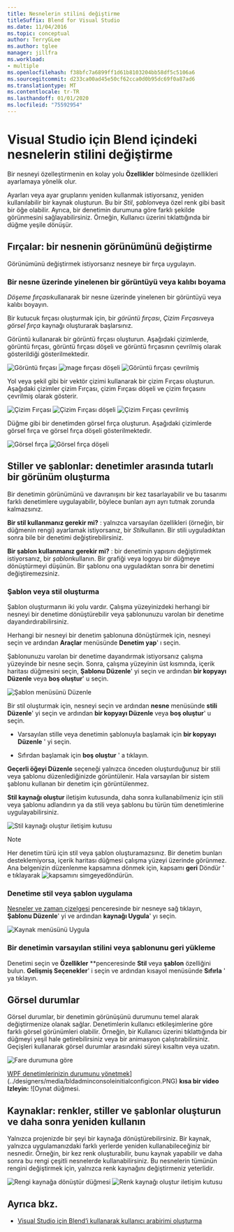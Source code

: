 ```yaml
---
title: Nesnelerin stilini değiştirme
titleSuffix: Blend for Visual Studio
ms.date: 11/04/2016
ms.topic: conceptual
author: TerryGLee
ms.author: tglee
manager: jillfra
ms.workload:
- multiple
ms.openlocfilehash: f38bfc7a6899ff1d61b8103204bb58df5c5106a6
ms.sourcegitcommit: d233ca00ad45e50cf62cca0d0b95dc69f0a87ad6
ms.translationtype: MT
ms.contentlocale: tr-TR
ms.lasthandoff: 01/01/2020
ms.locfileid: "75592954"
---
```

# <a name="modify-the-style-of-objects-in-blend-for-visual-studio"></a>Visual Studio için Blend içindeki nesnelerin stilini değiştirme

Bir nesneyi özelleştirmenin en kolay yolu **Özellikler** bölmesinde özellikleri ayarlamaya yönelik olur.

Ayarları veya ayar gruplarını yeniden kullanmak istiyorsanız, yeniden kullanılabilir bir kaynak oluşturun. Bu bir *Stil*, *şablon*veya özel renk gibi basit bir öğe olabilir. Ayrıca, bir denetimin durumuna göre farklı şekilde görünmesini sağlayabilirsiniz. Örneğin, Kullanıcı üzerini tıklattığında bir düğme yeşile dönüşür.

## <a name="brushes-modify-the-appearance-of-an-object"></a>Fırçalar: bir nesnenin görünümünü değiştirme

Görünümünü değiştirmek istiyorsanız nesneye bir fırça uygulayın.

### <a name="paint-a-repeating-image-or-pattern-on-an-object"></a>Bir nesne üzerinde yinelenen bir görüntüyü veya kalıbı boyama

*Döşeme fırçası*kullanarak bir nesne üzerinde yinelenen bir görüntüyü veya kalıbı boyayın.

Bir kutucuk fırçası oluşturmak için, bir *görüntü fırçası*, *Çizim Fırçası*veya *görsel fırça* kaynağı oluşturarak başlarsınız.

Görüntü kullanarak bir görüntü fırçası oluşturun. Aşağıdaki çizimlerde, görüntü fırçası, görüntü fırçası döşeli ve görüntü fırçasının çevrilmiş olarak gösterildiği gösterilmektedir.

![Görüntü fırçası](../designers/media/81f84f56-906d-456b-8288-d77da1e01e31.png) ![mage fırçası döşeli](../designers/media/d3782ca8-64da-47a4-a095-c6cdd0fa47a2.png) ![Görüntü fırçası çevrilmiş](../designers/media/38ae3691-f3f1-4a1e-82ca-c7fa164bf56e.png)

Yol veya şekil gibi bir vektör çizimi kullanarak bir çizim Fırçası oluşturun. Aşağıdaki çizimler çizim Fırçası, çizim Fırçası döşeli ve çizim fırçasını çevrilmiş olarak gösterir.

![Çizim Fırçası](../designers/media/197666ac-ef57-4c5c-9779-669e991a00a5.png) ![Çizim Fırçası döşeli](../designers/media/ba09cda3-4cee-40ba-b3d4-edc032158bdc.png) ![Çizim Fırçası çevrilmiş](../designers/media/15bf6021-620c-4490-9eae-086153d3f14f.png)

Düğme gibi bir denetimden görsel fırça oluşturun. Aşağıdaki çizimlerde görsel fırça ve görsel fırça döşeli gösterilmektedir.

![Görsel fırça](../designers/media/fb6c90e0-153c-48fe-b563-e601beac6227.png) ![Görsel fırça döşeli](../designers/media/e261b99f-7d8f-4d91-bc84-19c7beccc255.png)

## <a name="styles-and-templates-create-a-consistent-look-and-feel-across-controls"></a>Stiller ve şablonlar: denetimler arasında tutarlı bir görünüm oluşturma

Bir denetimin görünümünü ve davranışını bir kez tasarlayabilir ve bu tasarımı farklı denetimlere uygulayabilir, böylece bunları ayrı ayrı tutmak zorunda kalmazsınız.

**Bir stil kullanmanız gerekir mi?** : yalnızca varsayılan özellikleri (örneğin, bir düğmenin rengi) ayarlamak istiyorsanız, bir *Stil*kullanın. Bir stili uyguladıktan sonra bile bir denetimi değiştirebilirsiniz.

**Bir şablon kullanmanız gerekir mi?** : bir denetimin yapısını değiştirmek istiyorsanız, bir *şablon*kullanın. Bir grafiği veya logoyu bir düğmeye dönüştürmeyi düşünün. Bir şablonu ona uyguladıktan sonra bir denetimi değiştiremezsiniz.

### <a name="create-a-template-or-style"></a>Şablon veya stil oluşturma

Şablon oluşturmanın iki yolu vardır. Çalışma yüzeyinizdeki herhangi bir nesneyi bir denetime dönüştürebilir veya şablonunuzu varolan bir denetime dayandırdırabilirsiniz.

Herhangi bir nesneyi bir denetim şablonuna dönüştürmek için, nesneyi seçin ve ardından **Araçlar** menüsünde **Denetim yap**' ı seçin.

Şablonunuzu varolan bir denetime dayandırmak istiyorsanız çalışma yüzeyinde bir nesne seçin. Sonra, çalışma yüzeyinin üst kısmında, içerik haritası düğmesini seçin, **Şablonu Düzenle**' yi seçin ve ardından **bir kopyayı Düzenle** veya **boş oluştur**' u seçin.

![Şablon menüsünü Düzenle](../designers/media/5ebdb33f-aad2-4c10-a328-5e8b04c56a36.png)

Bir stil oluşturmak için, nesneyi seçin ve ardından **nesne** menüsünde **stili Düzenle**' yi seçin ve ardından **bir kopyayı Düzenle** veya **boş oluştur**' u seçin.

- Varsayılan stille veya denetimin şablonuyla başlamak için **bir kopyayı Düzenle** ' yi seçin.

- Sıfırdan başlamak için **boş oluştur** ' a tıklayın.

**Geçerli öğeyi Düzenle** seçeneği yalnızca önceden oluşturduğunuz bir stili veya şablonu düzenlediğinizde görüntülenir. Hala varsayılan bir sistem şablonu kullanan bir denetim için görüntülenmez.

**Stil kaynağı oluştur** iletişim kutusunda, daha sonra kullanabilmeniz için stili veya şablonu adlandırın ya da stili veya şablonu bu türün tüm denetimlerine uygulayabilirsiniz.

![Stil kaynağı oluştur iletişim kutusu](../designers/media/4818ee6a-ce60-4b79-91c8-3b1871829eea.png)

> [!NOTE]
> Her denetim türü için stil veya şablon oluşturamazsınız. Bir denetim bunları desteklemiyorsa, içerik haritası düğmesi çalışma yüzeyi üzerinde görünmez.
> Ana belgenizin düzenlenme kapsamına dönmek için, kapsamı **geri** Döndür ' e tıklayarak ![kapsamını simgeye](../designers/media/55844eb3-ed98-4f20-aa66-a6f5b23eeb2b.png)döndürün.

### <a name="apply-a-style-or-template-to-a-control"></a>Denetime stil veya şablon uygulama

[Nesneler ve zaman çizelgesi](../xaml-tools/creating-a-ui-by-using-blend-for-visual-studio.md#objects-and-timeline-window) penceresinde bir nesneye sağ tıklayın, **Şablonu Düzenle**' yi ve ardından **kaynağı Uygula**' yı seçin.

![Kaynak menüsünü Uygula](../designers/media/dc12debc-7711-47d9-84ce-10322a384397.png)

### <a name="restore-the-default-style-or-template-of-a-control"></a>Bir denetimin varsayılan stilini veya şablonunu geri yükleme

Denetimi seçin ve **Özellikler** **penceresinde **Stil** veya **şablon** özelliğini bulun. **Gelişmiş Seçenekler**' i seçin ve ardından kısayol menüsünde **Sıfırla** ' ya tıklayın.

## <a name="visual-states"></a>Görsel durumlar

Görsel durumlar, bir denetimin görünüşünü durumunu temel alarak değiştirmenize olanak sağlar. Denetimlerin kullanıcı etkileşimlerine göre farklı görsel görünümleri olabilir. Örneğin, bir Kullanıcı üzerini tıklattığında bir düğmeyi yeşil hale getirebilirsiniz veya bir animasyon çalıştırabilirsiniz. Geçişleri kullanarak görsel durumlar arasındaki süreyi kısaltın veya uzatın.

![Fare durumuna göre](../designers/media/a95c671a-5639-40b9-83db-1e6b214330d5.png)

[WPF denetimlerinizin durumunu yönetmek](https://www.youtube.com/watch?v=m0PlkF5i6uw)](../designers/media/bldadminconsoleinitialconfigicon.PNG) **kısa bir video Izleyin:** ![Oynat düğmesi.

## <a name="resources-create-colors-styles-and-templates-and-reuse-them-later"></a>Kaynaklar: renkler, stiller ve şablonlar oluşturun ve daha sonra yeniden kullanın

Yalnızca projenizde bir şeyi bir kaynağa dönüştürebilirsiniz. Bir kaynak, yalnızca uygulamanızdaki farklı yerlerde yeniden kullanabileceğiniz bir nesnedir. Örneğin, bir kez renk oluşturabilir, bunu kaynak yapabilir ve daha sonra bu rengi çeşitli nesnelerde kullanabilirsiniz. Bu nesnelerin tümünün rengini değiştirmek için, yalnızca renk kaynağını değiştirmeniz yeterlidir.

![Rengi kaynağa dönüştür düğmesi](../designers/media/89203705-cf66-46e0-b153-52a23cd744f7.png) ![Renk kaynağı oluştur iletişim kutusu](../designers/media/6bff8b19-3cd5-41a0-bbf9-ff65532d5aae.png)

## <a name="see-also"></a>Ayrıca bkz.

- [Visual Studio için Blend’i kullanarak kullanıcı arabirimi oluşturma](../xaml-tools/creating-a-ui-by-using-blend-for-visual-studio.md)
